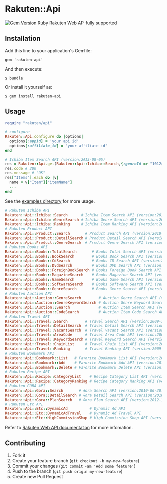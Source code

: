 # Rakuten::Api

[![Gem Version](https://badge.fury.io/rb/rakuten-api.png)](http://badge.fury.io/rb/rakuten-api)
Ruby Rakuten Web API fully supported

## Installation

Add this line to your application's Gemfile:

    gem 'rakuten-api'

And then execute:

    $ bundle

Or install it yourself as:

    $ gem install rakuten-api

## Usage

```ruby
require "rakuten/api"

# configure
Rakuten::Api.configure do |options|
  options[:appid] = 'your api id'
  options[:affiliate_id] = "your affiliate id"
end

# Ichiba Item Search API (version:2013-08-05)
res = Rakuten::Api.get(Rakuten::Api::Ichiba::Search,{:genreId => "101240"})
res.code # 200
res.message # "OK"
res["Items"].each do |v|
  name = v["Item"]["itemName"]
  ...
end
```

See the [examples directory](https://github.com/shoprev/rakuten-api/tree/master/example) for more usage.

```ruby
# Rakuten Ichiba API
Rakuten::Api::Ichiba::Search      # Ichiba Item Search API (version:2013-08-05)
Rakuten::Api::Ichiba::GenreSearch # Ichiba Genre Search API (version:2012-07-23)
Rakuten::Api::Ichiba::Ranking     # Ichiba Item Ranking API (version:2012-09-27)
# Rakuten Product API
Rakuten::Api::Product::Search       # Product Search API (version:2010-11-18)
Rakuten::Api::Product::DetailSearch # Product Detail Search API (version:2011-07-14)
Rakuten::Api::Product::GenreSearch  # Product Genre Search API (version:2010-11-18)           
# Rakuten Books API
Rakuten::Api::Books::TotalSearch       # Books Total Search API (version:2013-05-22)
Rakuten::Api::Books::BookSearch        # Books Book Search API (version:2013-05-22)
Rakuten::Api::Books::CdSearch          # Books CD Search API (version:2013-05-22)
Rakuten::Api::Books::DvdSearch         # Books DVD Search API (version:2013-05-22)
Rakuten::Api::Books::ForeignBookSearch # Books Foreign Book Search API (version:2013-05-22)
Rakuten::Api::Books::MagazineSearch    # Books Magazine Search API (version:2013-05-22)
Rakuten::Api::Books::GameSearch        # Books Game Search API (version:2013-05-22)
Rakuten::Api::Books::SoftwareSearch    # Books Software Search API (version:2013-05-22)
Rakuten::Api::Books::GenreSearch       # Books Genre Search API (version:2012-11-28)
# Rakuten Auction API
Rakuten::Api::Auction::GenreSearch        # Auction Genre Search API (version:2012-09-27)
Rakuten::Api::Auction::GenreKeywordSearch # Auction Genre Keyword Search API (version:2012-09-27)
Rakuten::Api::Auction::Search             # Auction Item Search API (version:2013-01-10)
Rakuten::Api::Auction::CodeSearch         # Auction Item Code Search API (version:2012-10-10)
# Rakuten Travel API
Rakuten::Api::Travel::Search        # Travel Search API (version:2009-10-20)
Rakuten::Api::Travel::DetailSearch  # Travel Detail Search API (version:2009-09-09)
Rakuten::Api::Travel::VacantSearch  # Travel Vacant Search API (version:2009-10-20)           
Rakuten::Api::Travel::AreaCode      # Travel Area Code API (version:2009-03-26)           
Rakuten::Api::Travel::KeywordSearch # Travel Keyword Search API (version:2009-10-20)           
Rakuten::Api::Travel::ChainList     # Travel Chain List API (version:2009-05-12)           
Rakuten::Api::Travel::Ranking       # Travel Ranking API (version:2009-06-25)           
# Rakuten Bookmark API
Rakuten::Api::Bookmark::List   # Favorite Bookmark List API (version:2012-06-27)
Rakuten::Api::Bookmark::Add    # Favorite Bookmark Add API (version:2012-06-27)
Rakuten::Api::Bookmark::Delete # Favorite Bookmark Delete API (version:2012-06-27)
# Rakuten Recipe API
Rakuten::Api::Recipe::CategoryList    # Recipe Category List API (version:2012-11-21)
Rakuten::Api::Recipe::CategoryRanking # Recipe Category Ranking API (version:2012-11-21)
# Rakuten GORA API
Rakuten::Api::Gora::Search       # Gora Search API (version:2010-06-30)
Rakuten::Api::Gora::DetailSearch # Gora Detail Search API (version:2010-06-30)
Rakuten::Api::Gora::PlanSearch   # Gora Plan Search API (version:2012-12-10)
# Rakuten Etc API
Rakuten::Api::Etc::DynamicAd          # Dynamic Ad API
Rakuten::Api::Etc::DynamicAdTravel    # Dynamic Ad Travel API
Rakuten::Api::Etc::HighCommissionShop # High Commission Shop API (version:2012-03-13)
```

Refer to [Rakuten Web API documentation](https://webservice.rakuten.co.jp/document/) for more infomation.

## Contributing

1. Fork it
2. Create your feature branch (`git checkout -b my-new-feature`)
3. Commit your changes (`git commit -am 'Add some feature'`)
4. Push to the branch (`git push origin my-new-feature`)
5. Create new Pull Request
